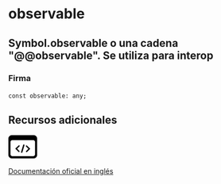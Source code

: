 # observable

<h2 class="subtitle">Symbol.observable o una cadena "@@observable". Se utiliza para interop</h2>

### Firma

`const observable: any;`

## Recursos adicionales

<a class="source-icon" target="_blank" href="https://github.com/ReactiveX/rxjs/blob/6.5.5/src/internal/symbol/observable.ts#L12-L11">
<img src="assets/icons/source-code.png" alt="Source code">
</a>
</div>

<a target="_blank" href="https://rxjs.dev/api/index/const/observable">Documentación oficial en inglés</a>
